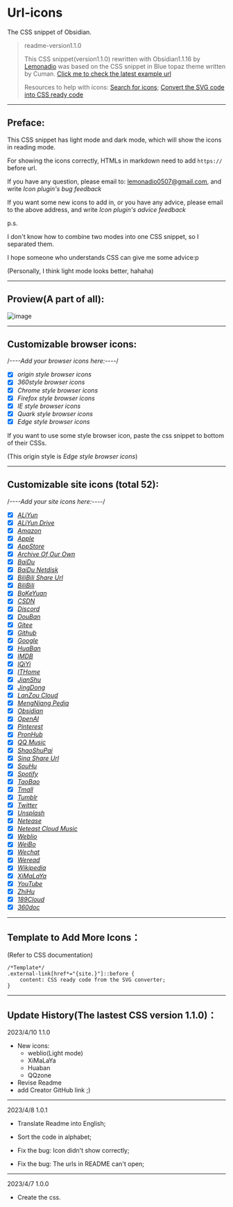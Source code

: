 # Url-icons
The CSS snippet of Obsidian.
> readme-version1.1.0
> 
> This CSS snippet(version1.1.0) rewritten with Obsidian1.1.16 by [Lemonadio](https://github.com/lemonadio) was based on the CSS snippet in Blue topaz theme written by Cuman.
> [Click me to check the latest example url](https://github.com/cumany/Blue-topaz-examples)
> 
> Resources to help with icons:
> [Search for icons](https://iconify.design/icon-sets); 
> [Convert the SVG code into CSS ready code](https://yoksel.github.io/url-encoder)

**************************************************
## Preface:
This CSS snippet has light mode and dark mode, which will show the icons in reading mode.

For showing the icons correctly, HTMLs in markdown need to add `https://` before url.

If you have any question, please email to: lemonadio0507@gmail.com, and write *Icon plugin's bug feedback*

If you want some new icons to add in, or you have any advice, please email to the above address, and write *Icon plugin's advice feedback*



p.s.

I don't know how to combine two modes into one CSS snippet, so I separated them.

I hope someone who understands CSS can give me some advice:p

(Personally, I think light mode looks better, hahaha)


**************************************************
## Proview(A part of all):
![image](https://user-images.githubusercontent.com/113871946/230942661-942652cf-5c02-468a-aae0-a9b8e6e7d80f.png)

**************************************************
## Customizable browser icons:
/*----Add your browser icons here:----*/
- [x] *origin style browser icons*
- [x] *360style browser icons*
- [x] *Chrome style browser icons*
- [x] *Firefox style browser icons*
- [x] *IE style browser icons*
- [x] *Quark style browser icons*
- [x] *Edge style browser icons*

If you want to use some style browser icon, paste the css snippet to bottom of their CSSs.

(This origin style is *Edge style browser icons*)

**************************************************
## Customizable site icons (total 52):
/*----Add your site icons here:----*/
- [x] [*ALiYun*](http://www.aliyun.com)
- [x] [*ALiYun Drive*](https://www.aliyundrive.com/)
- [x] [*Amazon*](https://www.amazon.com)
- [x] [*Apple*](https://www.apple.com)
- [x] [*AppStore*](https://apps.apple.com)
- [x] [*Archive Of Our Own*](https://www.archiveofourown.com)
- [x] [*BaiDu*](https://www.baidu.com)
- [x] [*BaiDu Netdisk*](https://pan.baidu.com)
- [x] [*BiliBili Share Url*](https://b23.tv)
- [x] [*BiliBili*](https://www.bilibili.com/)
- [x] [*BoKeYuan*](https://www.cnblogs.com/)
- [x] [*CSDN*](https://csdn.net)
- [x] [*Discord*](https://discord.com)
- [x] [*DouBan*](https://www.douban.com/)
- [x] [*Gitee*](https://gitee.com)
- [x] [*Github*](https://github.com)
- [x] [*Google*](https://www.google.com/)
- [x] [*HuaBan*](https://www.huaban.com)
- [x] [*IMDB*](https://www.imdb.com/)
- [x] [*IQiYi*](https://www.iqiyi.com/)
- [x] [*ITHome*](https://ithome.com)
- [x] [*JianShu*](https://www.jianshu.com/)
- [x] [*JingDong*](https://www.jd.com/)
- [x] [*LanZou Cloud*](https://www.lanzou.com)
- [x] [*MengNiang Pedia*](https://moegirl.org.cn)
- [x] [*Obsidian*](https://obsidian.md)
- [x] [*OpenAI*](https://openai.com)
- [x] [*Pinterest*](https://www.pinterest.com/)
- [x] [*PronHub*](https://pornhub.com)
- [x] [*QQ Music*](https://y.qq.com)
- [x] [*ShaoShuPai*](https://sspai.com)
- [x] [*Sina Share Url*](https://t.cn)
- [x] [*SouHu*](https://www.sohu.com)
- [x] [*Spotify*](https://open.spotify.com)
- [x] [*TaoBao*](https://www.taobao.com)
- [x] [*Tmall*](https://www.tmall.com/)
- [x] [*Tumblr*](https://www.tumblr.com)
- [x] [*Twitter*](https://twitter.com/home)
- [x] [*Unsplash*](https://www.unsplash.com)
- [x] [*Netease*](https://www.163.com)
- [x] [*Neteast Cloud Music*](https://music.163.com)
- [x] [*Weblio*](https://www.weblio.jp)
- [x] [*WeiBo*](https://www.weibo.com)
- [x] [*Wechat*](https://weixin.qq.com/)
- [x] [*Weread*](https://weread.qq.com/)
- [x] [*Wikipedia*](https://www.wikipedia.com)
- [x] [*XiMaLaYa*](https://www.ximalaya.com)
- [x] [*YouTube*](https://www.youtube.com)
- [x] [*ZhiHu*](https://www.zhihu.com)
- [x] [*189Cloud*](https://cloud.189.cn)
- [x] [*360doc*](http://www.360doc.com/)

**************************************************
## Template to Add More Icons：
(Refer to CSS documentation)
```
/*Template*/
.external-link[href*="{site.}"]::before {  
    content: CSS ready code from the SVG converter;  
}

```

**************************************************
## Update History(The lastest CSS version 1.1.0)：
2023/4/10 1.1.0
- New icons:
	- weblio(Light mode)
	- XiMaLaYa
	- Huaban
	- QQzone
- Revise Readme
- add Creator GitHub link ;)
---
2023/4/8  1.0.1
- Translate Readme into English;
- Sort the code in alphabet;

- Fix the bug: Icon didn't show correctly;
- Fix the bug: The urls in README can't open;
---
2023/4/7  1.0.0
- Create the css.
